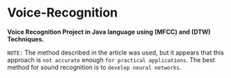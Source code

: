 # Voice-Recognition

**Voice Recognition Project in Java language using (MFCC) and (DTW) Techniques.**

`NOTE:` The method described in the article was used, but it appears that this approach is `not accurate` enough `for practical applications`. The best method for sound recognition is to `develop neural networks`.
